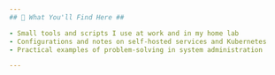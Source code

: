 ```yaml
---
## 🚀 What You'll Find Here ##

- Small tools and scripts I use at work and in my home lab
- Configurations and notes on self-hosted services and Kubernetes
- Practical examples of problem-solving in system administration

---
```


